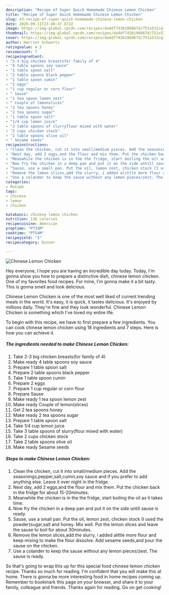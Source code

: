 ```yaml
---
description: "Recipe of Super Quick Homemade Chinese Lemon Chicken"
title: "Recipe of Super Quick Homemade Chinese Lemon Chicken"
slug: 43-recipe-of-super-quick-homemade-chinese-lemon-chicken
date: 2020-09-11T23:40:47.872Z
image: https://img-global.cpcdn.com/recipes/da4df743b196867d/751x532cq70/chinese-lemon-chicken-recipe-main-photo.jpg
thumbnail: https://img-global.cpcdn.com/recipes/da4df743b196867d/751x532cq70/chinese-lemon-chicken-recipe-main-photo.jpg
cover: https://img-global.cpcdn.com/recipes/da4df743b196867d/751x532cq70/chinese-lemon-chicken-recipe-main-photo.jpg
author: Harriet Schwartz
ratingvalue: 4.5
reviewcount: 7
recipeingredient:
- "2-3 big chicken breastsfor family of 4"
- "4 table spoons soy sauce"
- "1 table spoon salt"
- "2 table spoons black pepper"
- "1 table spoon cumin"
- "2 eggs"
- "1 cup regular or corn flour"
- " Sause"
- "1 tea spoon lemon zest"
- " Couple of lemonslices"
- "2 tea spoons honey"
- "2 tea spoons sugar"
- "1 table spoon salt"
- "1/4 cup lemon juice"
- "3 table spoons of slurryflour mixed with water"
- "2 cups chicken stock"
- "2 table spoons olive oil"
- " Sesame seeds"
recipeinstructions:
- "Clean the chicken, cut it into small/medium pieces. Add the seasonings,pepper,salt,cumin,soy sauce and if you prefer to add anything else. Leave it over night in the fridge."
- "Next day, add 2 eggs,and the flour and mix them. Put the chicken back in the fridge for about 15-20minutes."
- "Meanwhile the chicken is in the the fridge, start boiling the oil as it takes time."
- "Now fry the chicken in a deep pan and put it on the side untill sause is ready."
- "Sause, use a small pan. Put the oil, lemon zest, chicken stock (I used the powder)sugar,salt and honey. Mix well. Put the lemon slices and leave the sause to boil for about 30minutes."
- "Remove the lemon slices,add the slurry, i added alittle more flour and keep mixing to make the flour dissolve. Add sesame seeds,and pour the sause on the chicken."
- "Use a colander to keep the sause without any lemon pieces/zest. The sause is ready."
categories:
- Recipe
tags:
- chinese
- lemon
- chicken

katakunci: chinese lemon chicken 
nutrition: 136 calories
recipecuisine: American
preptime: "PT33M"
cooktime: "PT54M"
recipeyield: "3"
recipecategory: Dinner

---
```



![Chinese Lemon Chicken](https://img-global.cpcdn.com/recipes/da4df743b196867d/751x532cq70/chinese-lemon-chicken-recipe-main-photo.jpg)

Hey everyone, I hope you are having an incredible day today. Today, I'm gonna show you how to prepare a distinctive dish, chinese lemon chicken. One of my favorites food recipes. For mine, I'm gonna make it a bit tasty. This is gonna smell and look delicious.

Chinese Lemon Chicken is one of the most well liked of current trending meals in the world. It's easy, it is quick, it tastes delicious. It's enjoyed by millions daily. They're fine and they look wonderful. Chinese Lemon Chicken is something which I've loved my entire life.




To begin with this recipe, we have to first prepare a few ingredients. You can cook chinese lemon chicken using 18 ingredients and 7 steps. Here is how you can achieve it.

<!--inarticleads1-->

##### The ingredients needed to make Chinese Lemon Chicken:

1. Take 2-3 big chicken breasts(for family of 4)
1. Make ready 4 table spoons soy sauce
1. Prepare 1 table spoon salt
1. Prepare 2 table spoons black pepper
1. Take 1 table spoon cumin
1. Prepare 2 eggs
1. Prepare 1 cup regular or corn flour
1. Prepare  Sause
1. Make ready 1 tea spoon lemon zest
1. Make ready  Couple of lemon(slices)
1. Get 2 tea spoons honey
1. Make ready 2 tea spoons sugar
1. Prepare 1 table spoon salt
1. Take 1/4 cup lemon juice
1. Take 3 table spoons of slurry(flour mixed with water)
1. Take 2 cups chicken stock
1. Take 2 table spoons olive oil
1. Make ready  Sesame seeds




<!--inarticleads2-->

##### Steps to make Chinese Lemon Chicken:

1. Clean the chicken, cut it into small/medium pieces. Add the seasonings,pepper,salt,cumin,soy sauce and if you prefer to add anything else. Leave it over night in the fridge.
1. Next day, add 2 eggs,and the flour and mix them. Put the chicken back in the fridge for about 15-20minutes.
1. Meanwhile the chicken is in the the fridge, start boiling the oil as it takes time.
1. Now fry the chicken in a deep pan and put it on the side untill sause is ready.
1. Sause, use a small pan. Put the oil, lemon zest, chicken stock (I used the powder)sugar,salt and honey. Mix well. Put the lemon slices and leave the sause to boil for about 30minutes.
1. Remove the lemon slices,add the slurry, i added alittle more flour and keep mixing to make the flour dissolve. Add sesame seeds,and pour the sause on the chicken.
1. Use a colander to keep the sause without any lemon pieces/zest. The sause is ready.




So that's going to wrap this up for this special food chinese lemon chicken recipe. Thanks so much for reading. I'm confident that you will make this at home. There is gonna be more interesting food in home recipes coming up. Remember to bookmark this page on your browser, and share it to your family, colleague and friends. Thanks again for reading. Go on get cooking!
